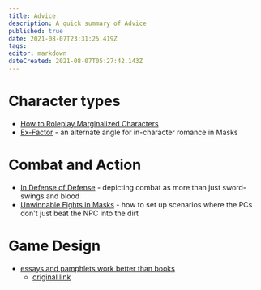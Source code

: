 ```yaml
---
title: Advice
description: A quick summary of Advice
published: true
date: 2021-08-07T23:31:25.419Z
tags: 
editor: markdown
dateCreated: 2021-08-07T05:27:42.143Z
---
```


# Character types
* [How to Roleplay Marginalized Characters](https://www.youtube.com/watch?v=FKtPQo5qvyM&feature=youtu.be)
* [Ex-Factor](ex-factor) - an alternate angle for in-character romance in Masks

# Combat and Action
* [In Defense of Defense](https://imgur.com/gallery/0RSCYdr) - depicting combat as more than just sword-swings and blood
* [Unwinnable Fights in Masks](unwinnable-fights-in-masks) - how to set up scenarios where the PCs don't just beat the NPC into the dirt

# Game Design
* [essays and pamphlets work better than books ](https://threadreaderapp.com/thread/1014319417461575680.html)
  * [original link](https://twitter.com/machineiv/status/1014319417461575680)